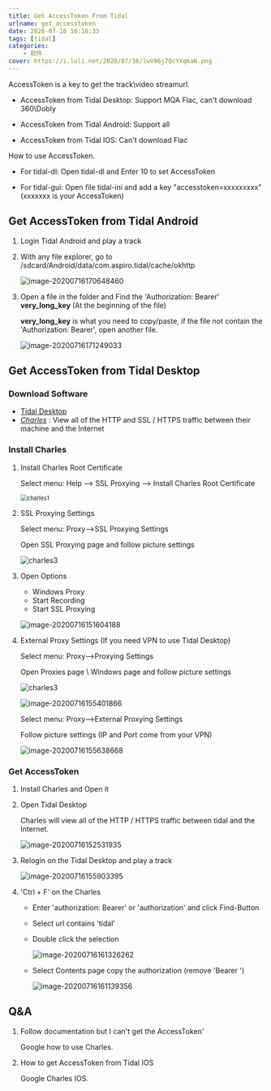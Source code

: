 ```yaml
---
title: Get AccessToken From Tidal
urlname: get_accesstoken
date: 2020-07-16 16:16:33
tags: [tidal]
categories: 
    - 软件
cover: https://i.loli.net/2020/07/16/lwV96j7QcYXqkaN.png
---
```




AccessToken is a key to get the track\video streamurl.

- AccessToken from Tidal Desktop: Support MQA Flac, can't download 360\Dobly

- AccessToken from Tidal Android: Support all

- AccessToken from Tidal IOS: Can't download Flac

How to use AccessToken.

- For tidal-dl: Open tidal-dl and Enter 10 to set AccessToken

- For tidal-gui: Open file tidal-ini and add a key "accesstoken=xxxxxxxxx" (xxxxxxx is your AccessToken)



## Get AccessToken from Tidal Android

1. Login Tidal Android and play a track

2. With any file explorer, go to /sdcard/Android/data/com.aspiro.tidal/cache/okhttp

   ![image-20200716170648460](https://i.loli.net/2020/07/16/Ihax72DuVU4wnZR.png)

3. Open a file in the folder and Find the 'Authorization: Bearer' **very_long_key** (At the beginning of the file)

   **very_long_key** is what you need to copy/paste, if the file not contain the 'Authorization: Bearer', open another file.

   ![image-20200716171249033](https://i.loli.net/2020/07/16/WRMmrUIHOBpizc1.png)

   

## Get AccessToken from Tidal Desktop

### Download Software

- [Tidal Desktop](https://offer.tidal.com/download?lang=en)
- [*Charles*](https://www.charlesproxy.com/download/) : View all of the HTTP and SSL / HTTPS traffic between their machine and the Internet

### Install Charles

1. Install Charles Root Certificate

   Select menu: Help --> SSL Proxying --> Install Charles Root Certificate

   <img src="https://cdn.jsdelivr.net/gh/yaronzz/CDN@latest//blog/charles1.png" alt="charles1" style="zoom: 80%;" />

2. SSL Proxying Settings

   Select menu: Proxy-->SSL Proxying Settings

   Open SSL Proxying page and follow picture settings

   ![charles3](https://cdn.jsdelivr.net/gh/yaronzz/CDN@latest/blog/charles3.png)

3. Open Options

   - Windows Proxy
   - Start Recording
   - Start SSL Proxying
   
   ![image-20200716151604188](https://i.loli.net/2020/07/16/MU6zIPGOoe3KxBq.png)

4. External Proxy Settings (If you need VPN to use Tidal Desktop)

   Select menu: Proxy-->Proxying Settings

   Open Proxies page \ Windows page and follow picture settings

   ![charles3](https://cdn.jsdelivr.net/gh/yaronzz/CDN@latest/blog/charles4.png)

   ![image-20200716155401866](https://i.loli.net/2020/07/16/WXKotBSPAglIOh5.png)

   Select menu: Proxy-->External Proxying Settings

   Follow picture settings (IP and Port come from your VPN)

   ![image-20200716155638668](https://i.loli.net/2020/07/16/2KIwGsdkFVDeSxl.png)

### Get AccessToken

1. Install Charles and Open it 

2. Open Tidal Desktop

   Charles will view all of the HTTP / HTTPS traffic between tidal and the Internet.

   ![image-20200716152531935](https://i.loli.net/2020/07/16/WzHRUks6TLvuflO.png)

3. Relogin on the Tidal Desktop and play a track 

   ![image-20200716155903395](https://i.loli.net/2020/07/16/lwV96j7QcYXqkaN.png)

4. 'Ctrl + F' on the Charles

   - Enter 'authorization: Bearer' or 'authorization' and click Find-Button

   - Select url contains 'tidal'

   - Double click the selection

     ![image-20200716161326262](https://i.loli.net/2020/07/16/PfL7GX1oZrAVkiv.png)

   - Select Contents page copy the authorization (remove 'Bearer ')

     ![image-20200716161139356](https://i.loli.net/2020/07/16/2CFoVeZ6DxHrb18.png)


## Q&A

   1. Follow documentation but I can't get the AccessToken'

      Google how to use Charles.

   2. How to get AccessToken from Tidal IOS

      Google Charles IOS.

